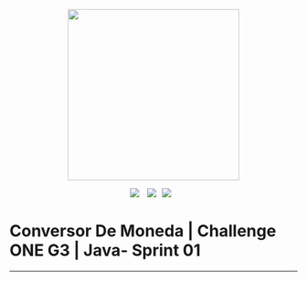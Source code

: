 <p align="center">
  <img width="300" height="300" src="https://user-images.githubusercontent.com/104738144/209450152-fdd84f86-a8b9-42de-92c9-5e105ab0a77d.png">
</p>

<p align="center">
 <img src="https://img.shields.io/badge/status-liberado-green" style="padding-right:10px"> <img src="https://img.shields.io/badge/version-V2.0-green" style="padding-right:10px"><img src="https://img.shields.io/badge/fecha-Diciembre%202022-green" style="padding-right:10px">
</p>
<h1> Conversor De Moneda | Challenge ONE G3 | Java- Sprint 01</h1>
<hr>
